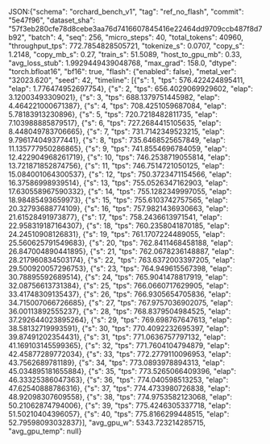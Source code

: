 JSON:{"schema": "orchard_bench_v1", "tag": "ref_no_flash", "commit": "5e47f96", "dataset_sha": "57f3eb280cfe78d8cebe3aa76d7416607845416e22464dd9709ccb487f8d7b92", "batch": 4, "seq": 256, "micro_steps": 40, "total_tokens": 40960, "throughput_tps": 772.7854828505721, "tokenize_s": 0.0707, "copy_s": 1.2148, "copy_mb_s": 0.27, "train_s": 51.5089, "host_to_gpu_mb": 0.33, "avg_loss_stub": 1.9929449439048768, "max_grad": 158.0, "dtype": "torch.bfloat16", "bf16": true, "flash": {"enabled": false}, "metal_ver": "32023.620", "seed": 42, "timeline": [{"s": 1, "tps": 576.422424895411, "elap": 1.776474952697754}, {"s": 2, "tps": 656.4029069929602, "elap": 3.12003493309021}, {"s": 3, "tps": 688.1379751445982, "elap": 4.464221000671387}, {"s": 4, "tps": 708.4251059687084, "elap": 5.78183913230896}, {"s": 5, "tps": 720.7218482811735, "elap": 7.103988885879517}, {"s": 6, "tps": 727.2684415105635, "elap": 8.448049783706665}, {"s": 7, "tps": 731.7142349523215, "elap": 9.796174049377441}, {"s": 8, "tps": 735.6468525657849, "elap": 11.135777950286865}, {"s": 9, "tps": 741.8554696784059, "elap": 12.422904968261719}, {"s": 10, "tps": 746.2538719055814, "elap": 13.721871852874756}, {"s": 11, "tps": 746.7514721050125, "elap": 15.084001064300537}, {"s": 12, "tps": 750.3723471154566, "elap": 16.37586998939514}, {"s": 13, "tps": 755.0526347162903, "elap": 17.630558967590332}, {"s": 14, "tps": 755.1282349997055, "elap": 18.98485493659973}, {"s": 15, "tps": 755.6103742757565, "elap": 20.32793688774109}, {"s": 16, "tps": 757.9821436930663, "elap": 21.61528491973877}, {"s": 17, "tps": 758.2436613971541, "elap": 22.958319187164307}, {"s": 18, "tps": 760.2358041870185, "elap": 24.24510908126831}, {"s": 19, "tps": 761.1707224489055, "elap": 25.560625791549683}, {"s": 20, "tps": 762.8411468458188, "elap": 26.847004890441895}, {"s": 21, "tps": 762.0678236148887, "elap": 28.217960834503174}, {"s": 22, "tps": 763.6372003397205, "elap": 29.500920057296753}, {"s": 23, "tps": 764.949615567398, "elap": 30.78895592689514}, {"s": 24, "tps": 765.9041478817919, "elap": 32.08756613731384}, {"s": 25, "tps": 766.0660717629905, "elap": 33.41748309135437}, {"s": 26, "tps": 766.9305654705836, "elap": 34.715007066726685}, {"s": 27, "tps": 767.9757036902075, "elap": 36.00113892555237}, {"s": 28, "tps": 768.8379504984525, "elap": 37.292644023895264}, {"s": 29, "tps": 769.698767647613, "elap": 38.58132719993591}, {"s": 30, "tps": 770.4092232695397, "elap": 39.87491202354431}, {"s": 31, "tps": 771.0636757797132, "elap": 41.169103145599365}, {"s": 32, "tps": 771.7604104794879, "elap": 42.45877289772034}, {"s": 33, "tps": 772.2779110096953, "elap": 43.7562689781189}, {"s": 34, "tps": 773.0893978894313, "elap": 45.034895181655884}, {"s": 35, "tps": 773.5265066409396, "elap": 46.33325386047363}, {"s": 36, "tps": 774.040598513253, "elap": 47.62540888786316}, {"s": 37, "tps": 774.4733980726838, "elap": 48.92098307609558}, {"s": 38, "tps": 774.9753582123068, "elap": 50.21062874794006}, {"s": 39, "tps": 775.4246305337718, "elap": 51.50210404396057}, {"s": 40, "tps": 775.8166299448515, "elap": 52.79598093032837}], "avg_gpu_w": 5343.723214285715, "avg_gpu_temp": null}
